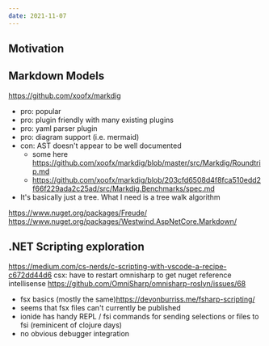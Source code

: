 ```yaml
---
date: 2021-11-07
---
```


## Motivation

## Markdown Models
https://github.com/xoofx/markdig
- pro: popular
- pro: plugin friendly with many existing plugins
- pro: yaml parser plugin
- pro: diagram support (i.e. mermaid)
- con: AST doesn't appear to be well documented
  - some here https://github.com/xoofx/markdig/blob/master/src/Markdig/Roundtrip.md
  - https://github.com/xoofx/markdig/blob/203cfd6508d4f8fca510edd2f66f229ada2c25ad/src/Markdig.Benchmarks/spec.md
- It's basically just a tree. What I need is a tree walk algorithm

https://www.nuget.org/packages/Freude/
https://www.nuget.org/packages/Westwind.AspNetCore.Markdown/

## .NET Scripting exploration
 https://medium.com/cs-nerds/c-scripting-with-vscode-a-recipe-c672dd44d6
 csx: have to restart omnisharp to get nuget reference intellisense https://github.com/OmniSharp/omnisharp-roslyn/issues/68


-  fsx basics (mostly the same)https://devonburriss.me/fsharp-scripting/
- seems that fsx files can't currently be published
- ionide has handy REPL / fsi commands for sending selections or files to fsi (reminicent of clojure days)
- no obvious debugger integration